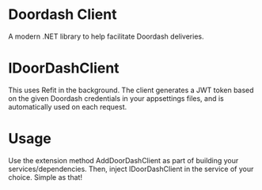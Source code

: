 # Doordash Client

A modern .NET library to help facilitate Doordash deliveries.

# IDoorDashClient

This uses Refit in the background. The client generates a JWT token based on the given Doordash credentials in your appsettings files, and is automatically used on each request.

# Usage
Use the extension method AddDoorDashClient as part of building your services/dependencies. Then, inject IDoorDashClient in the service of your choice. Simple as that!


